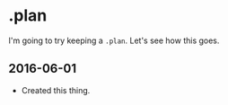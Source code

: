 .plan
=====

I'm going to try keeping a `.plan`.  Let's see how this goes.

## 2016-06-01

* Created this thing.
